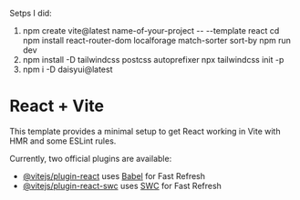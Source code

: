 Setps I did:
1. npm create vite@latest name-of-your-project -- --template react
    cd <your new project directory>
    npm install react-router-dom localforage match-sorter sort-by
    npm run dev
2. npm install -D tailwindcss postcss autoprefixer
    npx tailwindcss init -p
3. npm i -D daisyui@latest

# React + Vite

This template provides a minimal setup to get React working in Vite with HMR and some ESLint rules.

Currently, two official plugins are available:

- [@vitejs/plugin-react](https://github.com/vitejs/vite-plugin-react/blob/main/packages/plugin-react/README.md) uses [Babel](https://babeljs.io/) for Fast Refresh
- [@vitejs/plugin-react-swc](https://github.com/vitejs/vite-plugin-react-swc) uses [SWC](https://swc.rs/) for Fast Refresh
